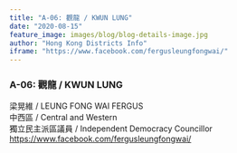 ```yaml
---
title: "A-06: 觀龍 / KWUN LUNG"
date: "2020-08-15"
feature_image: images/blog/blog-details-image.jpg
author: "Hong Kong Districts Info"
iframe: "https://www.facebook.com/fergusleungfongwai/"
---
```


### A-06: 觀龍 / KWUN LUNG  
梁晃維 / LEUNG FONG WAI FERGUS  
中西區 / Central and Western  
獨立民主派區議員 / Independent Democracy Councillor  
https://www.facebook.com/fergusleungfongwai/
